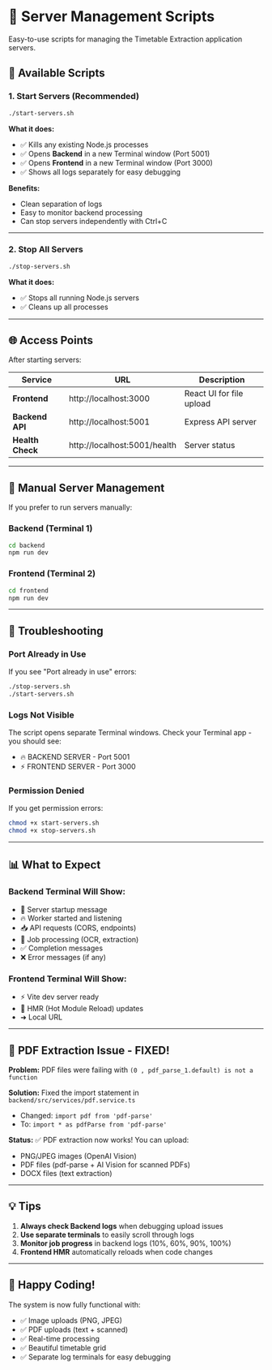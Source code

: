 # 🚀 Server Management Scripts

Easy-to-use scripts for managing the Timetable Extraction application servers.

## 📜 Available Scripts

### 1. Start Servers (Recommended)
```bash
./start-servers.sh
```

**What it does:**
- ✅ Kills any existing Node.js processes
- ✅ Opens **Backend** in a new Terminal window (Port 5001)
- ✅ Opens **Frontend** in a new Terminal window (Port 3000)
- ✅ Shows all logs separately for easy debugging

**Benefits:**
- Clean separation of logs
- Easy to monitor backend processing
- Can stop servers independently with Ctrl+C

---

### 2. Stop All Servers
```bash
./stop-servers.sh
```

**What it does:**
- ✅ Stops all running Node.js servers
- ✅ Cleans up all processes

---

## 🌐 Access Points

After starting servers:

| Service | URL | Description |
|---------|-----|-------------|
| **Frontend** | http://localhost:3000 | React UI for file upload |
| **Backend API** | http://localhost:5001 | Express API server |
| **Health Check** | http://localhost:5001/health | Server status |

---

## 🔧 Manual Server Management

If you prefer to run servers manually:

### Backend (Terminal 1)
```bash
cd backend
npm run dev
```

### Frontend (Terminal 2)
```bash
cd frontend
npm run dev
```

---

## 🐛 Troubleshooting

### Port Already in Use
If you see "Port already in use" errors:
```bash
./stop-servers.sh
./start-servers.sh
```

### Logs Not Visible
The script opens separate Terminal windows. Check your Terminal app - you should see:
- 🔥 BACKEND SERVER - Port 5001
- ⚡ FRONTEND SERVER - Port 3000

### Permission Denied
If you get permission errors:
```bash
chmod +x start-servers.sh
chmod +x stop-servers.sh
```

---

## 📊 What to Expect

### Backend Terminal Will Show:
- 🚀 Server startup message
- 🔥 Worker started and listening
- 📥 API requests (CORS, endpoints)
- 🔄 Job processing (OCR, extraction)
- ✅ Completion messages
- ❌ Error messages (if any)

### Frontend Terminal Will Show:
- ⚡ Vite dev server ready
- 🔄 HMR (Hot Module Reload) updates
- ➜ Local URL

---

## 🎯 PDF Extraction Issue - FIXED!

**Problem:** PDF files were failing with `(0 , pdf_parse_1.default) is not a function`

**Solution:** Fixed the import statement in `backend/src/services/pdf.service.ts`
- Changed: `import pdf from 'pdf-parse'`
- To: `import * as pdfParse from 'pdf-parse'`

**Status:** ✅ PDF extraction now works! You can upload:
- PNG/JPEG images (OpenAI Vision)
- PDF files (pdf-parse + AI Vision for scanned PDFs)
- DOCX files (text extraction)

---

## 💡 Tips

1. **Always check Backend logs** when debugging upload issues
2. **Use separate terminals** to easily scroll through logs
3. **Monitor job progress** in backend logs (10%, 60%, 90%, 100%)
4. **Frontend HMR** automatically reloads when code changes

---

## 🎉 Happy Coding!

The system is now fully functional with:
- ✅ Image uploads (PNG, JPEG)
- ✅ PDF uploads (text + scanned)
- ✅ Real-time processing
- ✅ Beautiful timetable grid
- ✅ Separate log terminals for easy debugging
